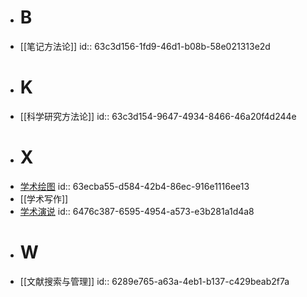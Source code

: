 - # B
- [[笔记方法论]]
  id:: 63c3d156-1fd9-46d1-b08b-58e021313e2d
- # K
- [[科学研究方法论]]
  id:: 63c3d154-9647-4934-8466-46a20f4d244e
- # X
- [学术绘图](((64182107-52fd-4ac0-8a41-5bd544eab248)))
  id:: 63ecba55-d584-42b4-86ec-916e1116ee13
- [[学术写作]]
- [学术演说](((64868283-e81b-4965-80b5-60f914a98850)))
  id:: 6476c387-6595-4954-a573-e3b281a1d4a8
- # W
- [[文献搜索与管理]]
  id:: 6289e765-a63a-4eb1-b137-c429beab2f7a